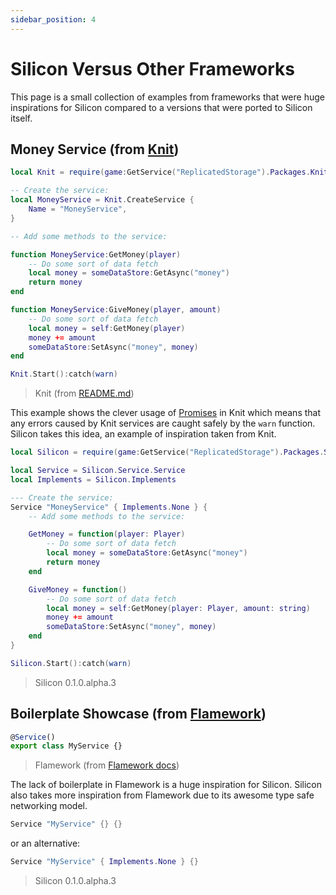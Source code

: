 ```yaml
---
sidebar_position: 4
---
```


# Silicon Versus Other Frameworks

This page is a small collection of examples from frameworks that were huge inspirations for Silicon compared to a versions that were ported to Silicon itself.

## Money Service (from [Knit](https://github.com/Sleitnick/Knit))
```lua
local Knit = require(game:GetService("ReplicatedStorage").Packages.Knit)

-- Create the service:
local MoneyService = Knit.CreateService {
	Name = "MoneyService",
}

-- Add some methods to the service:

function MoneyService:GetMoney(player)
	-- Do some sort of data fetch
	local money = someDataStore:GetAsync("money")
	return money
end

function MoneyService:GiveMoney(player, amount)
	-- Do some sort of data fetch
	local money = self:GetMoney(player)
	money += amount
	someDataStore:SetAsync("money", money)
end

Knit.Start():catch(warn)
```
> Knit (from [README.md](https://github.com/Sleitnick/Knit/blob/main/README.md))

This example shows the clever usage of [Promises](https://github.com/evaera/roblox-lua-promise) in Knit which means that any errors caused by Knit services are caught safely by the `warn` function.
Silicon takes this idea, an example of inspiration taken from Knit.

```lua
local Silicon = require(game:GetService("ReplicatedStorage").Packages.Silicon)

local Service = Silicon.Service.Service
local Implements = Silicon.Implements

--- Create the service:
Service "MoneyService" { Implements.None } {
    -- Add some methods to the service:

    GetMoney = function(player: Player)
        -- Do some sort of data fetch
	    local money = someDataStore:GetAsync("money")
	    return money
    end

    GiveMoney = function()
        -- Do some sort of data fetch
        local money = self:GetMoney(player: Player, amount: string)
        money += amount
        someDataStore:SetAsync("money", money)
    end
}

Silicon.Start():catch(warn)
```
> Silicon 0.1.0.alpha.3

## Boilerplate Showcase (from [Flamework](https://github.com/rbxts-flamework/core))

```ts
@Service()
export class MyService {}
```
> Flamework (from [Flamework docs](https://fireboltofdeath.dev/docs/flamework))

The lack of boilerplate in Flamework is a huge inspiration for Silicon.
Silicon also takes more inspiration from Flamework due to its awesome type safe networking model.

```lua
Service "MyService" {} {}
```
or an alternative:
```lua
Service "MyService" { Implements.None } {}
```
> Silicon 0.1.0.alpha.3